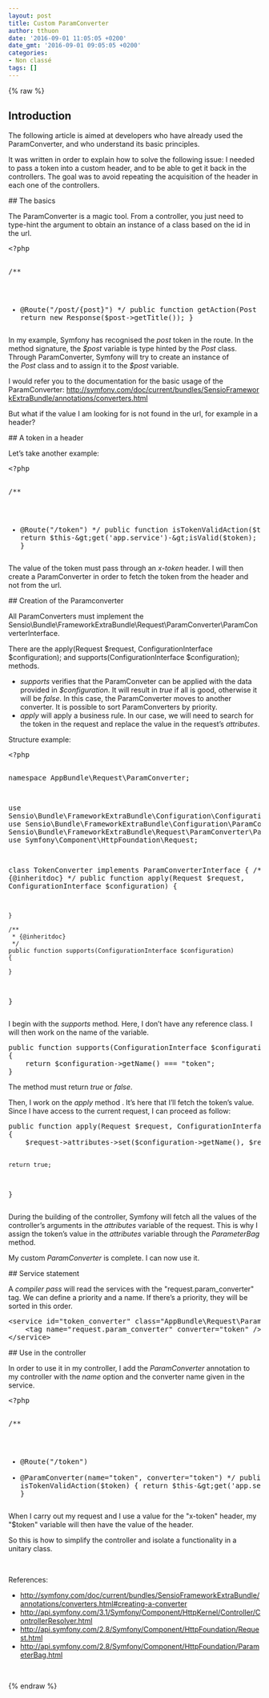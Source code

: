 ```yaml
---
layout: post
title: Custom ParamConverter
author: tthuon
date: '2016-09-01 11:05:05 +0200'
date_gmt: '2016-09-01 09:05:05 +0200'
categories:
- Non classé
tags: []
---
```

{% raw %}
## Introduction
<p>The following article is aimed at developers who have already used the ParamConverter, and who understand its basic principles.</p>
<p>It was written in order to explain how to solve the following issue: I needed to pass a token into a custom header, and to be able to get it back in the controllers. The goal was to avoid repeating the acquisition of the header in each one of the controllers.</p>
## The basics
<p>The ParamConverter is a magic tool. From a controller, you just need to type-hint the argument to obtain an instance of a class based on the id in the url.</p>
<pre class="lang:php decode:true">&lt;?php

/**
 * @Route("/post/{post}")
 */
public function getAction(Post $post)
{
    return new Response($post-&gt;getTitle());
}</pre>
<p>In my example, Symfony has recognised the<em> post</em> token in the route. In the method signature, the <em>$post</em> variable is type hinted by the <em>Post </em>class. Through ParamConverter, Symfony will try to create an instance of the <em>Post</em> class and to assign it to the <em>$post</em> variable.</p>
<p>I would refer you to the documentation for the basic usage of the ParamConverter: <a href="http://symfony.com/doc/current/bundles/SensioFrameworkExtraBundle/annotations/converters.html">http://symfony.com/doc/current/bundles/SensioFrameworkExtraBundle/annotations/converters.html</a></p>
<p>But what if the value I am looking for is not found in the url, for example in a header?</p>
## A token in a header
<p>Let’s take another example:</p>
<pre class="lang:php decode:true">&lt;?php

/**
 * @Route("/token")
 */
public function isTokenValidAction($token)
{
    return $this-&gt;get('app.service')-&gt;isValid($token);
}</pre>
<p>The value of the token must pass through an <em>x-token</em> header. I will then create a ParamConverter in order to fetch the token from the header and not from the url.</p>
## Creation of the Paramconverter
<p>All ParamConverters must implement the <span class="lang:php decode:true crayon-inline">Sensio\Bundle\FrameworkExtraBundle\Request\ParamConverter\ParamConverterInterface</span>.</p>
<p>There are the <span class="lang:php decode:true crayon-inline ">apply(Request $request, ConfigurationInterface $configuration);</span> and <span class="lang:php decode:true crayon-inline ">supports(ConfigurationInterface $configuration);</span> methods.</p>
<ul>
<li><em>supports</em> verifies that the ParamConveter can be applied with the data provided in <em>$configuration</em>. It will result in <em>true</em> if all is good, otherwise it will be <em>false</em>. In this case, the ParamConverter moves to another converter. It is possible to sort ParamConverters by priority.</li>
<li><em>apply </em>will apply a business rule. In our case, we will need to search for the token in the request and replace the value in the request’s <em>attributes</em>.</li>
</ul>
<p>Structure example:</p>
<pre class="lang:php decode:true">&lt;?php

namespace AppBundle\Request\ParamConverter;

use Sensio\Bundle\FrameworkExtraBundle\Configuration\ConfigurationInterface;
use Sensio\Bundle\FrameworkExtraBundle\Configuration\ParamConverter;
use Sensio\Bundle\FrameworkExtraBundle\Request\ParamConverter\ParamConverterInterface;
use Symfony\Component\HttpFoundation\Request;

class TokenConverter implements ParamConverterInterface
{
    /**
     * {@inheritdoc}
     */
    public function apply(Request $request, ConfigurationInterface $configuration)
    {

    }

    /**
     * {@inheritdoc}
     */
    public function supports(ConfigurationInterface $configuration)
    {

    }
}</pre>
<p>I begin with the <em>supports </em>method<em>. </em>Here, I don’t have any reference class. I will then work on the name of the variable.</p>
<pre class="lang:php decode:true ">public function supports(ConfigurationInterface $configuration)
{
    return $configuration-&gt;getName() === "token";
}</pre>
<p>The method must return <em>true</em> or <em>false</em>.</p>
<p>Then, I work on the <em>apply</em> method . It’s here that I’ll fetch the token’s value. Since I have access to the current request, I can proceed as follow:</p>
<pre class="lang:php decode:true">public function apply(Request $request, ConfigurationInterface $configuration)
{
    $request-&gt;attributes-&gt;set($configuration-&gt;getName(), $request-&gt;headers-&gt;get('x-token'));

    return true;
}</pre>
<p>During the building of the controller, Symfony will fetch all the values of the controller’s arguments in the <em>attributes </em>variable of the request. This is why I assign the token’s value in the <em>attributes </em>variable through the <em>ParameterBag </em>method.</p>
<p>My custom <em>ParamConverter</em> is complete. I can now use it.</p>
## Service statement
<p>A <em>compiler pass</em> will read the services with the "request.param_converter" tag. We can define a priority and a name. If there’s a priority, they will be sorted in this order.</p>
<pre class="lang:xhtml decode:true ">&lt;service id="token_converter" class="AppBundle\Request\ParamConverter\CrmTokenConverter"&gt;
    &lt;tag name="request.param_converter" converter="token" /&gt;
&lt;/service&gt;</pre>
## Use in the controller
<p>In order to use it in my controller, I add the <em>ParamConverter </em>annotation to my controller with the <em>name </em>option and the converter name given in the service.</p>
<pre class="lang:php decode:true">&lt;?php

/**
 * @Route("/token")
 * @ParamConverter(name="token", converter="token")
 */
public function isTokenValidAction($token)
{
    return $this-&gt;get('app.service')-&gt;isValid($token);
}</pre>
<p>When I carry out my request and I use a value for the "x-token" header, my "$token" variable will then have the value of the header.</p>
<p>So this is how to simplify the controller and isolate a functionality in a unitary class.</p>
<p>&nbsp;</p>
<p>References:</p>
<ul>
<li><a href="http://symfony.com/doc/current/bundles/SensioFrameworkExtraBundle/annotations/converters.html#creating-a-converter">http://symfony.com/doc/current/bundles/SensioFrameworkExtraBundle/annotations/converters.html#creating-a-converter</a></li>
<li><a href="http://api.symfony.com/3.1/Symfony/Component/HttpKernel/Controller/ControllerResolver.html">http://api.symfony.com/3.1/Symfony/Component/HttpKernel/Controller/ControllerResolver.html</a></li>
<li><a href="http://api.symfony.com/2.8/Symfony/Component/HttpFoundation/Request.html">http://api.symfony.com/2.8/Symfony/Component/HttpFoundation/Request.html</a></li>
<li><a href="http://api.symfony.com/2.8/Symfony/Component/HttpFoundation/ParameterBag.html">http://api.symfony.com/2.8/Symfony/Component/HttpFoundation/ParameterBag.html</a></li>
</ul>
<p>&nbsp;</p>
{% endraw %}
